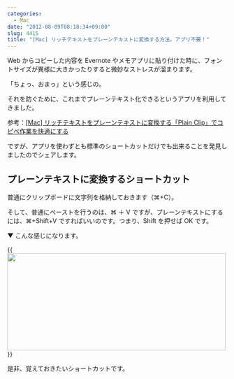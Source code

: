 ```yaml
---
categories:
  - Mac
date: "2012-08-09T08:18:34+09:00"
slug: 4415
title: "[Mac] リッチテキストをプレーンテキストに変換する方法。アプリ不要！"
---
```


Web からコピーした内容を Evernote やメモアプリに貼り付けた時に、フォントサイズが異様に大きかったりすると微妙なストレスが溜まります。

「ちょっ、おまっ」という感じの。

それを防ぐために、これまでプレーンテキスト化できるというアプリを利用してきました。

参考：[[Mac] リッチテキストをプレーンテキストに変換する「Plain Clip」でコピペ作業を快適にする](http://rakuishi.com/archives/1365/)

ですが、アプリを使わずとも標準のショートカットだけでも出来ることを発見しましたのでシェアします。

## プレーンテキストに変換するショートカット

普通にクリップボードに文字列を格納しておきます（⌘+C）。

そして、普通にペーストを行うのは、⌘ ＋ V ですが、プレーンテキストにするには、⌘+Shift+V ですればいいのです。つまり、Shift を押せば OK です。

▼ こんな感じになります。

{{<img alt="" src="/images/2012/08/4415_1.png" width="500" height="222">}}

是非、覚えておきたいショートカットです。
